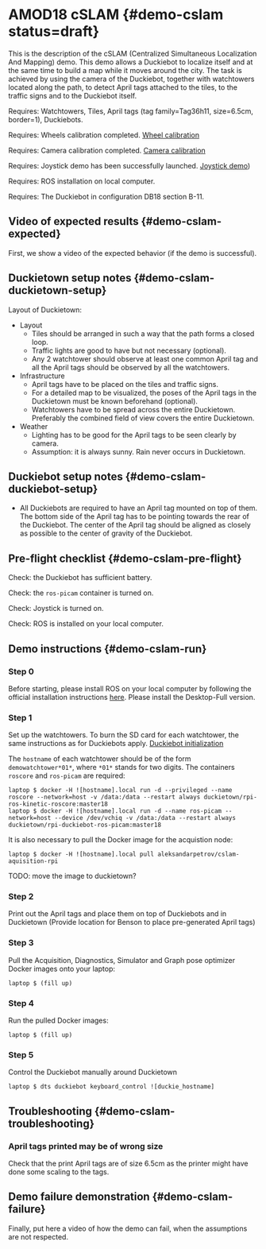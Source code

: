 # AMOD18 cSLAM {#demo-cslam status=draft}

This is the description of the cSLAM (Centralized Simultaneous Localization And Mapping) demo. This demo allows a Duckiebot to localize itself and at the same time to build a map while it moves around the city. The task is achieved by using the camera of the Duckiebot, together with watchtowers located along the path, to detect April tags attached to the tiles, to the traffic signs and to the Duckiebot itself.

<div class='requirements' markdown="1">

Requires: Watchtowers, Tiles, April tags (tag family=Tag36h11, size=6.5cm, border=1), Duckiebots.

Requires: Wheels calibration completed. [Wheel calibration](#wheel-calibration)

Requires: Camera calibration completed. [Camera calibration](#camera-calib)

Requires: Joystick demo has been successfully launched. [Joystick demo](#rc-control))

Requires: ROS installation on local computer.

Requires: The Duckiebot in configuration DB18 section B-11.

</div>

## Video of expected results {#demo-cslam-expected}

First, we show a video of the expected behavior (if the demo is successful).

## Duckietown setup notes {#demo-cslam-duckietown-setup}

Layout of Duckietown:

* Layout
  - Tiles should be arranged in such a way that the path forms a closed loop.
  - Traffic lights are good to have but not necessary (optional).
  - Any 2 watchtower should observe at least one common April tag and all the April tags should be observed by all the watchtowers.
* Infrastructure
  - April tags have to be placed on the tiles and traffic signs.
  - For a detailed map to be visualized, the poses of the April tags in the Duckietown must be known beforehand (optional).
  - Watchtowers have to be spread across the entire Duckietown. Preferably the combined field of view covers the entire Duckietown.
* Weather
  - Lighting has to be good for the April tags to be seen clearly by camera.
  - Assumption: it is always sunny. Rain never occurs in Duckietown.

## Duckiebot setup notes {#demo-cslam-duckiebot-setup}

* All Duckiebots are required to have an April tag mounted on top of them. The bottom side of the April tag has to be pointing towards the rear of the Duckiebot. The center of the April tag should be aligned as closely as possible to the center of gravity of the Duckiebot.


## Pre-flight checklist {#demo-cslam-pre-flight}

Check: the Duckiebot has sufficient battery.

Check: the `ros-picam` container is turned on.

Check: Joystick is turned on.

Check: ROS is installed on your local computer.

## Demo instructions {#demo-cslam-run}

### Step 0
Before starting, please install ROS on your local computer by following the official installation instructions [here](http://wiki.ros.org/kinetic/Installation/Ubuntu). Please install the Desktop-Full version.

### Step 1
Set up the watchtowers.
To burn the SD card for each watchtower, the same instructions as for Duckiebots apply. [Duckiebot initialization](#setup-duckiebot)

The `hostname` of each watchtower should be of the form `demowatchtower*01*`, where `*01*` stands for two digits.
The containers `roscore` and `ros-picam` are required:

    laptop $ docker -H ![hostname].local run -d --privileged --name roscore --network=host -v /data:/data --restart always duckietown/rpi-ros-kinetic-roscore:master18
    laptop $ docker -H ![hostname].local run -d --name ros-picam --network=host --device /dev/vchiq -v /data:/data --restart always duckietown/rpi-duckiebot-ros-picam:master18

It is also necessary to pull the Docker image for the acquistion node:

    laptop $ docker -H ![hostname].local pull aleksandarpetrov/cslam-aquisition-rpi

TODO: move the image to duckietown?

### Step 2
Print out the April tags and place them on top of Duckiebots and in Duckietown
    (Provide location for Benson to place pre-generated April tags)

### Step 3
Pull the Acquisition, Diagnostics, Simulator and Graph pose optimizer Docker images onto your laptop:

    laptop $ (fill up)

### Step 4
Run the pulled Docker images:

    laptop $ (fill up)

### Step 5
Control the Duckiebot manually around Duckietown

    laptop $ dts duckiebot keyboard_control ![duckie_hostname]


## Troubleshooting {#demo-cslam-troubleshooting}

### April tags printed may be of wrong size
Check that the print April tags are of size 6.5cm as the printer might have done some scaling to the tags.

## Demo failure demonstration {#demo-cslam-failure}

Finally, put here a video of how the demo can fail, when the assumptions are not respected.
